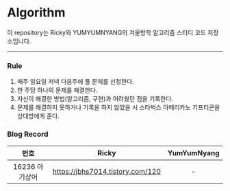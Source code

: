 # Algorithm
이 repository는 Ricky와 YUMYUMNYANG의 겨울방학 알고리즘 스터디 코드 저장소입니다.
  
---
  
### Rule
1. 매주 일요일 저녁 다음주에 풀 문제를 선정한다.
2. 한 주당 하나의 문제를 해결한다.
3. 자신이 해결한 방법(알고리즘, 구현)과 어려웠던 점을 기록한다.
4. 문제를 해결하지 못하거나 기록을 하지 않았을 시 스타벅스 아메리카노 기프티콘을 상대방에게 준다.

### Blog Record
|번호|Ricky|YumYumNyang|
|:---:|:---:|:---:|
|16236 아기상어|https://jbhs7014.tistory.com/120|-|
